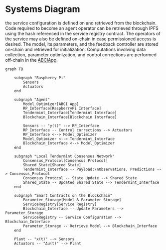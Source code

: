 
# Systems Diagram

the service configuration is defined on and retrieved from the blockchain. Code required to become an agent operator can be retrieved through IPFS using the hash referenced in the service registry contract. The operators of the service may also be defined on-chain in case permissioned access is desired. The model, its parameters, and the feedback controller are stored on-chain and retrieved for initialization. Computations involving data collection, parameter optimization, and control corrections are performed off-chain in the [ABCIApp](abci_app.md). 


```mermaid
graph TB

    subgraph "Raspberry Pi"
        Sensors
        Actuators
    end

    subgraph "Agent"
        Model_Optimizer[ABCI App]
        RP_Interface[RaspberryPi Interface]
        Tendermint_Interface[Tendermint Interface]
        Blockchain_Interface[Blockchain Interface]
        
        Sensors -- "y(t)" --> RP_Interface
        RP_Interface -- Control corrections --> Actuators
        RP_Interface <--> Model_Optimizer
        Model_Optimizer <--> Tendermint_Interface
        Blockchain_Interface <--> Model_Optimizer
    end

    subgraph "Local Tendermint Consensus Network"
        Consensus_Protocol[Consensus Protocol]
        Shared_State[Shared State]
        Tendermint_Interface -- Payload:\nObservations, Predictions --> Consensus_Protocol
        Consensus_Protocol -- State Update --> Shared_State
        Shared_State -- Updated Shared State --> Tendermint_Interface
    end

    subgraph "Smart Contracts on the Blockchain"
        Parameter_Storage[Model & Parameter Storage]
        ServiceRegistry[Service Registry]
        Blockchain_Interface -- Update Parameters --> Parameter_Storage
        ServiceRegistry -- Service Configuration --> Blockchain_Interface
        Parameter_Storage -- Retrieve Model --> Blockchain_Interface
    end

    Plant -- "x(t)" --> Sensors
    Actuators -- "Δu(t)" --> Plant
```
